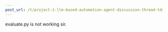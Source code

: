 ```yaml
---
post_url: /t/project-1-llm-based-automation-agent-discussion-thread-tds-jan-2025/164277/384
---
```

evaluate.py is not working sir.